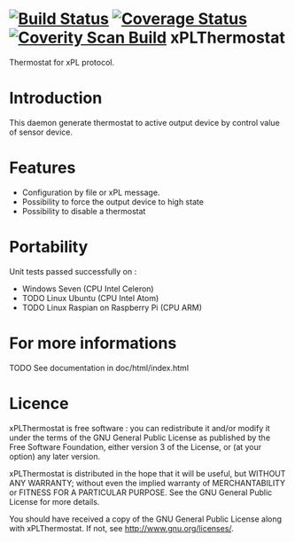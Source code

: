 [![Build Status](https://travis-ci.org/FragJage/xPLThermostat.svg?branch=master)](https://travis-ci.org/FragJage/xPLThermostat)
[![Coverage Status](https://coveralls.io/repos/github/FragJage/xPLThermostat/badge.svg?branch=master&bust=1)](https://coveralls.io/github/FragJage/xPLThermostat?branch=master)
[![Coverity Scan Build](https://scan.coverity.com/projects/10026/badge.svg)](https://scan.coverity.com/projects/10026)
xPLThermostat
===========
Thermostat for xPL protocol. 

Introduction
============
This daemon generate thermostat to active output device by control value of sensor device.  

Features
========
 - Configuration by file or xPL message.  
 - Possibility to force the output device to high state
 - Possibility to disable a thermostat   
 
Portability
===========
Unit tests passed successfully on :
 - Windows Seven (CPU Intel Celeron)
 - TODO Linux Ubuntu (CPU Intel Atom)
 - TODO Linux Raspian on Raspberry Pi (CPU ARM)

For more informations
=====================
TODO See documentation in doc/html/index.html

Licence
=======
xPLThermostat is free software : you can redistribute it and/or modify it under the terms of the GNU General Public License as published by the Free Software Foundation, either version 3 of the License, or (at your option) any later version.

xPLThermostat is distributed in the hope that it will be useful, but WITHOUT ANY WARRANTY; without even the implied warranty of MERCHANTABILITY or FITNESS FOR A PARTICULAR PURPOSE. See the GNU General Public License for more details.

You should have received a copy of the GNU General Public License along with xPLThermostat. If not, see http://www.gnu.org/licenses/.

